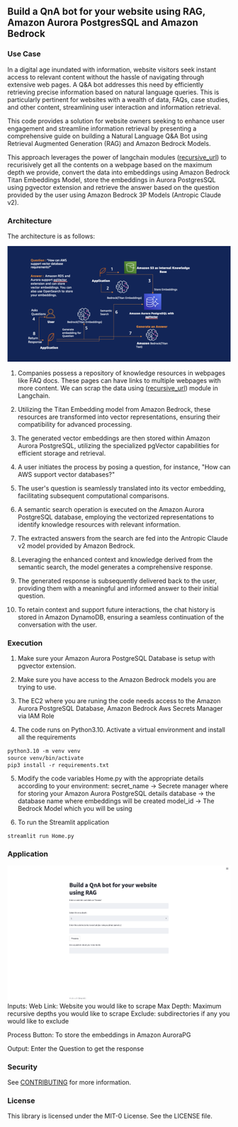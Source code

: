 ## Build a QnA bot for your website using RAG, Amazon Aurora PostgresSQL and Amazon Bedrock

### Use Case

In a digital age inundated with information, website visitors seek instant access to relevant content without the hassle of navigating through extensive web pages. A Q&A bot addresses this need by efficiently retrieving precise information based on natural language queries. This is particularly pertinent for websites with a wealth of data, FAQs, case studies, and other content, streamlining user interaction and information retrieval.

This code provides a solution for website owners seeking to enhance user engagement and streamline information retrieval by presenting a comprehensive guide on building a Natural Language Q&A Bot using Retrieval Augmented Generation (RAG) and Amazon Bedrock Models.

This approach leverages the power of langchain modules ([recursive_url](https://python.langchain.com/docs/integrations/document_loaders/recursive_url)) to recurisively get all the contents on a webpage based on the maximum depth we provide, convert the data into embeddings using Amazon Bedrock Titan Embeddings Model, store the embeddings in Aurora PostgresSQL using pgvector extension and retrieve the answer based on the question provided by the user using Amazon Bedrock 3P Models (Antropic Claude v2).

### Architecture

The architecture is as follows:

![Architecture Diagram](images/Architecture.png)

1. Companies possess a repository of knowledge resources in webpages like FAQ docs. These pages can have links to multiple webpages with more content. We can scrap the data using ([recursive_url](https://python.langchain.com/docs/integrations/document_loaders/recursive_url)) module in Langchain.  

2. Utilizing the Titan Embedding model from Amazon Bedrock, these resources are transformed into vector representations, ensuring their compatibility for advanced processing.

3. The generated vector embeddings are then stored within Amazon Aurora PostgreSQL, utilizing the specialized pgVector capabilities for efficient storage and retrieval.

4. A user initiates the process by posing a question, for instance, "How can AWS support vector databases?"

5. The user's question is seamlessly translated into its vector embedding, facilitating subsequent computational comparisons.

6. A semantic search operation is executed on the Amazon Aurora PostgreSQL database, employing the vectorized representations to identify knowledge resources with relevant
information.

7. The extracted answers from the search are fed into the Antropic Claude v2 model provided by Amazon Bedrock.

8. Leveraging the enhanced context and knowledge derived from the semantic search, the model generates a comprehensive response.

9. The generated response is subsequently delivered back to the user, providing them with a meaningful and informed answer to their initial question.

10. To retain context and support future interactions, the chat history is stored in Amazon DynamoDB, ensuring a seamless continuation of the conversation with the user.

### Execution

1. Make sure your Amazon Aurora PostgreSQL Database is setup with pgvector extension.

2. Make sure you have access to the Amazon Bedrock models you are trying to use.

3. The EC2 where you are runing the code needs access to the Amazon Aurora PostgreSQL Database, Amazon Bedrock Aws Secrets Manager via IAM Role

4. The code runs on Python3.10. Activate a virtual environment and install all the requirements
```
python3.10 -m venv venv
source venv/bin/activate
pip3 install -r requirements.txt
```

5. Modify the code variables Home.py with the appropriate details according to your environment: 
secret_name -> Secrete manager where for storing your Amazon Aurora PostgreSQL details
database -> the database name where embeddings will be created
model_id -> The Bedrock Model which you will be using

6. To run the Streamlit application
```
streamlit run Home.py
```

### Application
![Application](images/Output.png)
Inputs: 
Web Link: Website you would like to scrape
Max Depth: Maximum recursive depths you would like to scrape
Exclude: subdirectories if any you would like to exclude

Process Button:
To store the embeddings in Amazon AuroraPG

Output:
Enter the Question to get the response

### Security

See [CONTRIBUTING](CONTRIBUTING.md#security-issue-notifications) for more information.

### License

This library is licensed under the MIT-0 License. See the LICENSE file.

